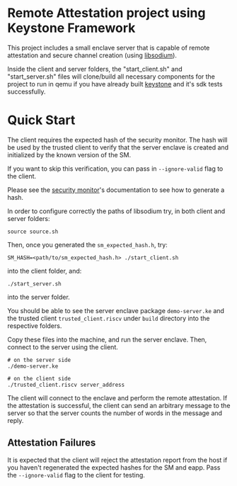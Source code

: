 # Remote Attestation project using Keystone Framework

This project includes a small enclave server that is capable of remote
attestation and secure channel creation (using [libsodium](https://github.com/jedisct1/libsodium)).


Inside the client and server folders, the "start_client.sh" and 
"start_server.sh" files will clone/build all necessary components for the
project to run in qemu if you have already built [keystone](https://github.com/keystone-enclave/keystone) 
and it's sdk tests successfully.

# Quick Start

The client requires the expected hash of the security monitor.
The hash will be used by the trusted client to verify that the server enclave
is created and initialized by the known version of the SM.

If you want to skip this verification, you can pass in `--ignore-valid` flag
to the client. 

Please see the [security monitor](https://github.com/keystone-enclave/sm)'s documentation to see how to generate a hash.

In order to configure correctly the paths of libsodium try, in both client and server folders:

```
source source.sh
```

Then, once you generated the `sm_expected_hash.h`, try: 

```
SM_HASH=<path/to/sm_expected_hash.h> ./start_client.sh
```
into the client folder, and:

```
./start_server.sh
```

into the server folder.

You should be able to see the server enclave package `demo-server.ke` and the
trusted client `trusted_client.riscv` under `build` directory into the respective folders.

Copy these files into the machine, and run the server enclave.
Then, connect to the server using the client.

```
# on the server side
./demo-server.ke
```

```
# on the client side
./trusted_client.riscv server_address
```

The client will connect to the enclave and perform the remote attestation.
If the attestation is successful, the client can send an arbitrary message to the server
so that the server counts the number of words in the message and reply.

## Attestation Failures

It is expected that the client will reject the attestation report from
the host if you haven't regenerated the expected hashes for the SM and
eapp. Pass the `--ignore-valid` flag to the client for testing.
